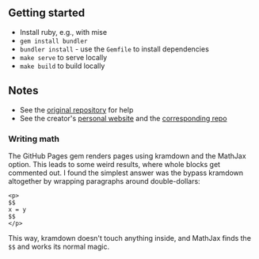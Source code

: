 ## Getting started

- Install ruby, e.g., with mise
- `gem install bundler`
- `bundler install` - use the `Gemfile` to install dependencies
- `make serve` to serve locally
- `make build` to build locally

## Notes

- See the [original repository](https://github.com/academicpages/academicpages.github.io) for help
- See the creator's [personal website](http://stuartgeiger.com/) and the [corresponding repo](https://github.com/staeiou/staeiou.github.io)

### Writing math

The GitHub Pages gem renders pages using kramdown and the MathJax option. This
leads to some weird results, where whole blocks get commented out. I found the simplest
answer was the bypass kramdown altogether by wrapping paragraphs around double-dollars:

```
<p>
$$
x = y
$$
</p>
```

This way, kramdown doesn't touch anything inside, and MathJax finds the `$$` and works
its normal magic.
